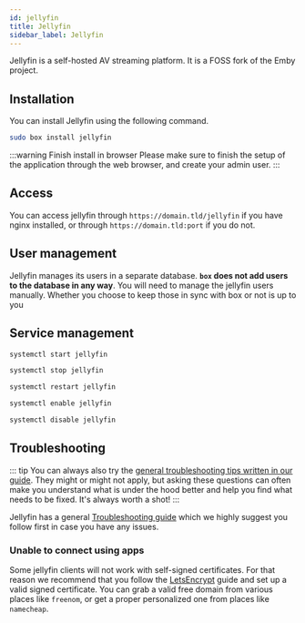 ```yaml
---
id: jellyfin
title: Jellyfin
sidebar_label: Jellyfin
---
```

Jellyfin is a self-hosted AV streaming platform. It is a FOSS fork of the Emby project.

## Installation
You can install Jellyfin using the following command.

```bash
sudo box install jellyfin
```
:::warning Finish install in browser
Please make sure to finish the setup of the application through the web browser, and create your admin user.
:::

## Access
You can access jellyfin through `https://domain.tld/jellyfin` if you have nginx installed, or through `https://domain.tld:port` if you do not.

## User management
Jellyfin manages its users in a separate database. **`box` does not add users to the database in any way**. You will need to manage the jellyfin users manually. Whether you choose to keep those in sync with box or not is up to you

## Service management
<!--DOCUSAURUS_CODE_TABS-->
<!--Start-->
```bash
systemctl start jellyfin
```
<!--Stop-->
```bash
systemctl stop jellyfin
```
<!--Restart-->
```bash
systemctl restart jellyfin
```
<!--Enable-->
```bash
systemctl enable jellyfin
```
<!--Disable-->
```bash
systemctl disable jellyfin
```
<!--END_DOCUSAURUS_CODE_TABS-->

## Troubleshooting

::: tip 
You can always also try the [general troubleshooting tips written in our guide](/guides/troubleshooting). They might or might not apply, but asking these questions can often make you understand what is under the hood better and help you find what needs to be fixed. It's always worth a shot!
:::

Jellyfin has a general [Troubleshooting guide](https://jellyfin.org/docs/general/administration/troubleshooting.html) which we highly suggest you follow first in case you have any issues.

### Unable to connect using apps
Some jellyfin clients will not work with self-signed certificates. For that reason we recommend that you follow the [LetsEncrypt](docs/applications/letsencrypt.md) guide and set up a valid signed certificate. You can grab a valid free domain from various places like `freenom`, or get a proper personalized one from places like `namecheap`.